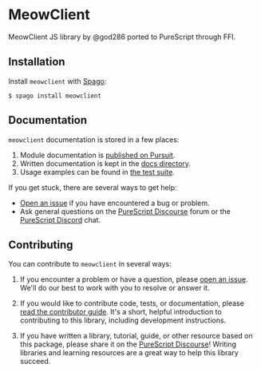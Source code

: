 # MeowClient

MeowClient JS library by @god286 ported to PureScript through FFI.

## Installation

Install `meowclient` with [Spago](https://github.com/purescript/spago):

```console
$ spago install meowclient
```

## Documentation

`meowclient` documentation is stored in a few places:

1. Module documentation is [published on Pursuit](https://pursuit.purescript.org/packages/purescript-meowclient).
2. Written documentation is kept in the [docs directory](./docs).
3. Usage examples can be found in [the test suite](./test).

If you get stuck, there are several ways to get help:

- [Open an issue](https://github.com/purescript-contrib/purescript-meowclient/issues) if you have encountered a bug or problem.
- Ask general questions on the [PureScript Discourse](https://discourse.purescript.org) forum or the [PureScript Discord](https://purescript.org/chat) chat.

## Contributing

You can contribute to `meowclient` in several ways:

1. If you encounter a problem or have a question, please [open an issue](https://github.com/purescript-contrib/purescript-meowclient/issues). We'll do our best to work with you to resolve or answer it.

2. If you would like to contribute code, tests, or documentation, please [read the contributor guide](./CONTRIBUTING.md). It's a short, helpful introduction to contributing to this library, including development instructions.

3. If you have written a library, tutorial, guide, or other resource based on this package, please share it on the [PureScript Discourse](https://discourse.purescript.org)! Writing libraries and learning resources are a great way to help this library succeed.